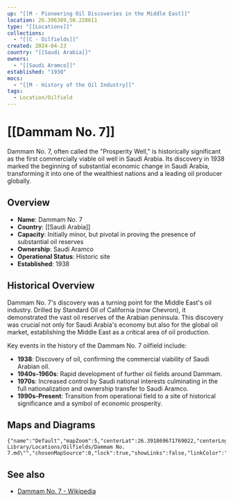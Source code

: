 ```yaml
---
up: "[[M - Pioneering Oil Discoveries in the Middle East]]"
location: 26.396389,50.228611
type: "[[Locations]]"
collections:
  - "[[C - Oilfields]]"
created: 2024-04-23
country: "[[Saudi Arabia]]"
owners:
  - "[[Saudi Aramco]]"
established: "1938"
mocs:
  - "[[M - History of the Oil Industry]]"
tags:
  - Location/Oilfield
---
```

# [[Dammam No. 7]]

Dammam No. 7, often called the "Prosperity Well," is historically significant as the first commercially viable oil well in Saudi Arabia. Its discovery in 1938 marked the beginning of substantial economic change in Saudi Arabia, transforming it into one of the wealthiest nations and a leading oil producer globally.

## Overview

- **Name**: Dammam No. 7
- **Country**: [[Saudi Arabia]]
- **Capacity**: Initially minor, but pivotal in proving the presence of substantial oil reserves
- **Ownership**: Saudi Aramco
- **Operational Status**: Historic site
- **Established**: 1938

## Historical Overview

Dammam No. 7's discovery was a turning point for the Middle East's oil industry. Drilled by Standard Oil of California (now Chevron), it demonstrated the vast oil reserves of the Arabian peninsula. This discovery was crucial not only for Saudi Arabia's economy but also for the global oil market, establishing the Middle East as a critical area of oil production.

Key events in the history of the Dammam No. 7 oilfield include:
- **1938**: Discovery of oil, confirming the commercial viability of Saudi Arabian oil.
- **1940s-1960s**: Rapid development of further oil fields around Dammam.
- **1970s**: Increased control by Saudi national interests culminating in the full nationalization and ownership transfer to Saudi Aramco.
- **1990s-Present**: Transition from operational field to a site of historical significance and a symbol of economic prosperity.

## Maps and Diagrams

```mapview
{"name":"Default","mapZoom":5,"centerLat":26.391869671769022,"centerLng":50.20751953125,"query":"path:\"30 Library/Locations/Oilfields/Dammam No. 7.md\"","chosenMapSource":0,"lock":true,"showLinks":false,"linkColor":"red"}
```

## See also

- [Dammam No. 7 - Wikipedia](https://en.wikipedia.org/wiki/Dammam_No._7)